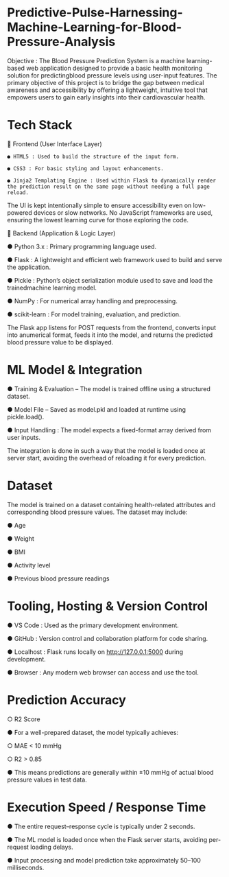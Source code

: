 # Predictive-Pulse-Harnessing-Machine-Learning-for-Blood-Pressure-Analysis
Objective : The Blood Pressure Prediction System is a machine learning-based web  application designed to provide a basic health monitoring solution for predictingblood pressure levels using user-input features. The primary objective of this project is to bridge the gap between medical awareness and accessibility by offering a lightweight, intuitive tool that empowers users to gain early insights into their cardiovascular health.

# Tech Stack
🔹 Frontend (User Interface Layer)

    ● HTML5 : Used to build the structure of the input form.
    
    ● CSS3 : For basic styling and layout enhancements.
    
    ● Jinja2 Templating Engine : Used within Flask to dynamically render the prediction result on the same page without needing a full page reload.

The UI is kept intentionally simple to ensure accessibility even on low-powered devices or slow networks. No JavaScript frameworks are used, ensuring the lowest learning curve for those exploring the code.

🔹 Backend (Application & Logic Layer)

  ● Python 3.x : Primary programming language used.
  
  ● Flask : A lightweight and efficient web framework used to build and serve
    the application.
    
  ● Pickle : Python’s object serialization module used to save and load the trainedmachine learning model.
  
  ● NumPy : For numerical array handling and preprocessing.
  
  ● scikit-learn :  For model training, evaluation, and prediction.
  
The Flask app listens for POST requests from the frontend, converts input into anumerical format, feeds it into the model, and returns the predicted blood pressure value to be displayed.

# ML Model & Integration

● Training & Evaluation – The model is trained offline using a structured dataset.

● Model File – Saved as model.pkl and loaded at runtime using pickle.load().

● Input Handling : The model expects a fixed-format array derived from user inputs.

The integration is done in such a way that the model is loaded once at server start, avoiding the overhead of reloading it for every prediction.

# Dataset

The model is trained on a dataset containing health-related attributes and corresponding blood pressure values. The dataset may include:

● Age

● Weight

● BMI

● Activity level

● Previous blood pressure readings


# Tooling, Hosting & Version Control

● VS Code : Used as the primary development environment.

● GitHub : Version control and collaboration platform for code sharing.

● Localhost : Flask runs locally on http://127.0.0.1:5000 during development.

● Browser :  Any modern web browser can access and use the tool.


# Prediction Accuracy

○ R2 Score

● For a well-prepared dataset, the model typically achieves:

○ MAE < 10 mmHg

○ R2 > 0.85

● This means predictions are generally within ±10 mmHg of actual blood pressure values in test data.

# Execution Speed / Response Time

● The entire request–response cycle is typically under 2 seconds.

● The ML model is loaded once when the Flask server starts, avoiding per-request loading delays.

● Input processing and model prediction take approximately 50–100 milliseconds.


